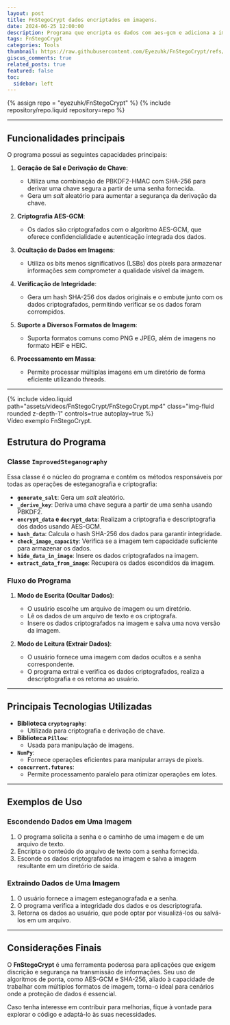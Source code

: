 ```yaml
---
layout: post
title: FnStegoCrypt dados encriptados em imagens.
date: 2024-06-25 12:00:00
description: Programa que encripta os dados com aes-gcm e adiciona a imagens usando LSB.
tags: FnStegoCrypt
categories: Tools
thumbnail: https://raw.githubusercontent.com/Eyezuhk/FnStegoCrypt/refs/heads/main/Resources/FnStegoCrypt.jpg
giscus_comments: true
related_posts: true
featured: false
toc:
  sidebar: left
---
```


<div class="repositories d-flex flex-wrap flex-md-row flex-column justify-content-between align-items-center">
  {% assign repo = "eyezuhk/FnStegoCrypt" %}
  {% include repository/repo.liquid repository=repo %}
</div>

---

## Funcionalidades principais

O programa possui as seguintes capacidades principais:

1. **Geração de Sal e Derivação de Chave**:
   - Utiliza uma combinação de PBKDF2-HMAC com SHA-256 para derivar uma chave segura a partir de uma senha fornecida.
   - Gera um *salt* aleatório para aumentar a segurança da derivação da chave.

2. **Criptografia AES-GCM**:
   - Os dados são criptografados com o algoritmo AES-GCM, que oferece confidencialidade e autenticação integrada dos dados.

3. **Ocultação de Dados em Imagens**:
   - Utiliza os bits menos significativos (LSBs) dos pixels para armazenar informações sem comprometer a qualidade visível da imagem.

4. **Verificação de Integridade**:
   - Gera um hash SHA-256 dos dados originais e o embute junto com os dados criptografados, permitindo verificar se os dados foram corrompidos.

5. **Suporte a Diversos Formatos de Imagem**:
   - Suporta formatos comuns como PNG e JPEG, além de imagens no formato HEIF e HEIC.

6. **Processamento em Massa**:
   - Permite processar múltiplas imagens em um diretório de forma eficiente utilizando threads.

---

<div class="row mt-3">
    <div class="col-sm mt-3 mt-md-0">
        {% include video.liquid path="assets/videos/FnStegoCrypt/FnStegoCrypt.mp4" class="img-fluid rounded z-depth-1" controls=true autoplay=true %}
    </div>
</div>
<div class="caption">
    Vídeo exemplo FnStegoCrypt.
</div>

## Estrutura do Programa

### Classe `ImprovedSteganography`

Essa classe é o núcleo do programa e contém os métodos responsáveis por todas as operações de esteganografia e criptografia:

- **`generate_salt`**: Gera um *salt* aleatório.
- **`_derive_key`**: Deriva uma chave segura a partir de uma senha usando PBKDF2.
- **`encrypt_data` e `decrypt_data`**: Realizam a criptografia e descriptografia dos dados usando AES-GCM.
- **`hash_data`**: Calcula o hash SHA-256 dos dados para garantir integridade.
- **`check_image_capacity`**: Verifica se a imagem tem capacidade suficiente para armazenar os dados.
- **`hide_data_in_image`**: Insere os dados criptografados na imagem.
- **`extract_data_from_image`**: Recupera os dados escondidos da imagem.

### Fluxo do Programa

1. **Modo de Escrita (Ocultar Dados)**:
   - O usuário escolhe um arquivo de imagem ou um diretório.
   - Lê os dados de um arquivo de texto e os criptografa.
   - Insere os dados criptografados na imagem e salva uma nova versão da imagem.

2. **Modo de Leitura (Extrair Dados)**:
   - O usuário fornece uma imagem com dados ocultos e a senha correspondente.
   - O programa extrai e verifica os dados criptografados, realiza a descriptografia e os retorna ao usuário.

---

## Principais Tecnologias Utilizadas

- **Biblioteca `cryptography`**:
  - Utilizada para criptografia e derivação de chave.
- **Biblioteca `Pillow`**:
  - Usada para manipulação de imagens.
- **`NumPy`**:
  - Fornece operações eficientes para manipular arrays de pixels.
- **`concurrent.futures`**:
  - Permite processamento paralelo para otimizar operações em lotes.

---

## Exemplos de Uso

### Escondendo Dados em Uma Imagem

1. O programa solicita a senha e o caminho de uma imagem e de um arquivo de texto.
2. Encripta o conteúdo do arquivo de texto com a senha fornecida.
3. Esconde os dados criptografados na imagem e salva a imagem resultante em um diretório de saída.

### Extraindo Dados de Uma Imagem

1. O usuário fornece a imagem esteganografada e a senha.
2. O programa verifica a integridade dos dados e os descriptografa.
3. Retorna os dados ao usuário, que pode optar por visualizá-los ou salvá-los em um arquivo.

---

## Considerações Finais

O **FnStegoCrypt** é uma ferramenta poderosa para aplicações que exigem discrição e segurança na transmissão de informações. Seu uso de algoritmos de ponta, como AES-GCM e SHA-256, aliado à capacidade de trabalhar com múltiplos formatos de imagem, torna-o ideal para cenários onde a proteção de dados é essencial.

Caso tenha interesse em contribuir para melhorias, fique à vontade para explorar o código e adaptá-lo às suas necessidades.
